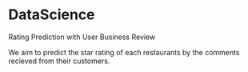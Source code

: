 # DataScience
Rating Prediction with User Business Review

We aim to predict the star rating of each restaurants by the comments recieved from their customers.
